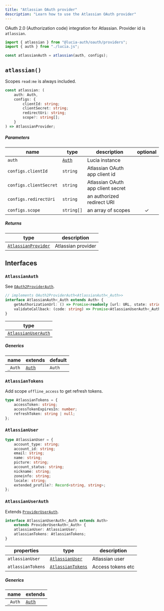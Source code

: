 ```yaml
---
title: "Atlassian OAuth provider"
description: "Learn how to use the Atlassian OAuth provider"
---
```


OAuth 2.0 (Authorization code) integration for Atlassian. Provider id is `atlassian`.

```ts
import { atlassian } from "@lucia-auth/oauth/providers";
import { auth } from "./lucia.js";

const atlassianAuth = atlassian(auth, configs);
```

## `atlassian()`

Scopes `read:me` is always included.

```ts
const atlassian: (
	auth: Auth,
	configs: {
		clientId: string;
		clientSecret: string;
		redirectUri: string;
		scope?: string[];
	}
) => AtlassianProvider;
```

##### Parameters

| name                   | type                                       | description                       | optional |
| ---------------------- | ------------------------------------------ | --------------------------------- | :------: |
| `auth`                 | [`Auth`](/reference/lucia/interfaces/auth) | Lucia instance                    |          |
| `configs.clientId`     | `string`                                   | Atlassian OAuth app client id     |          |
| `configs.clientSecret` | `string`                                   | Atlassian OAuth app client secret |          |
| `configs.redirectUri`  | `string`                                   | an authorized redirect URI        |          |
| `configs.scope`        | `string[]`                                 | an array of scopes                |    ✓     |

##### Returns

| type                                      | description        |
| ----------------------------------------- | ------------------ |
| [`AtlassianProvider`](#atlassianprovider) | Atlassian provider |

## Interfaces

### `AtlassianAuth`

See [`OAuth2ProviderAuth`](/reference/oauth/interfaces/oauth2providerauth).

```ts
// implements OAuth2ProviderAuth<AtlassianAuth<_Auth>>
interface AtlassianAuth<_Auth extends Auth> {
	getAuthorizationUrl: () => Promise<readonly [url: URL, state: string]>;
	validateCallback: (code: string) => Promise<AtlassianUserAuth<_Auth>>;
}
```

| type                                      |
| ----------------------------------------- |
| [`AtlassianUserAuth`](#atlassianuserauth) |

##### Generics

| name    | extends                                    | default |
| ------- | ------------------------------------------ | ------- |
| `_Auth` | [`Auth`](/reference/lucia/interfaces/auth) | `Auth`  |

### `AtlassianTokens`

Add scope `offline_access` to get refresh tokens.

```ts
type AtlassianTokens = {
	accessToken: string;
	accessTokenExpiresIn: number;
	refreshToken: string | null;
};
```

### `AtlassianUser`

```ts
type AtlassianUser = {
	account_type: string;
	account_id: string;
	email: string;
	name: string;
	picture: string;
	account_status: string;
	nickname: string;
	zoneinfo: string;
	locale: string;
	extended_profile?: Record<string, string>;
};
```

### `AtlassianUserAuth`

Extends [`ProviderUserAuth`](/reference/oauth/interfaces/provideruserauth).

```ts
interface AtlassianUserAuth<_Auth extends Auth>
	extends ProviderUserAuth<_Auth> {
	atlassianUser: AtlassianUser;
	atlassianTokens: AtlassianTokens;
}
```

| properties        | type                                  | description       |
| ----------------- | ------------------------------------- | ----------------- |
| `atlassianUser`   | [`AtlassianUser`](#atlassianuser)     | Atlassian user    |
| `atlassianTokens` | [`AtlassianTokens`](#atlassiantokens) | Access tokens etc |

##### Generics

| name    | extends                                    |
| ------- | ------------------------------------------ |
| `_Auth` | [`Auth`](/reference/lucia/interfaces/auth) |
